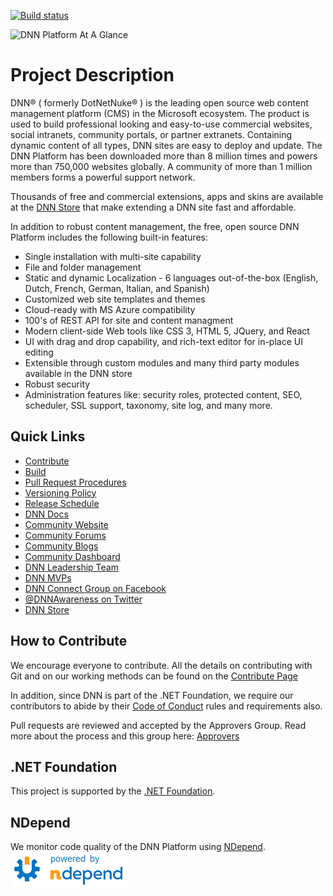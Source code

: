 [![Build status](https://dotnet.visualstudio.com/DNN/_apis/build/status/Dnn.Platform%20%5BCI%5D?branchName=develop)](https://dotnet.visualstudio.com/DNN/_build/latest?definitionId=83&branchName=develop)

![DNN Platform At A Glance](dnnplatform.png)

# Project Description

DNN® ( formerly DotNetNuke® ) is the leading open source web content management platform (CMS) in the Microsoft ecosystem. The product is used to build professional looking and easy-to-use commercial websites, social intranets, community portals, or partner extranets. Containing dynamic content of all types, DNN sites are easy to deploy and update. The DNN Platform has been downloaded more than 8 million times and powers more than 750,000 websites globally. A community of more than 1 million members forms a powerful support network. 

Thousands of free and commercial extensions, apps and skins are available at the [DNN Store](http://store.dnnsoftware.com/) that make extending a DNN site fast and affordable.

In addition to robust content management, the free, open source DNN Platform includes the following built-in features:

* Single installation with multi-site capability
* File and folder management
* Static and dynamic Localization - 6 languages out-of-the-box (English, Dutch, French, German, Italian, and Spanish)
* Customized web site templates and themes
* Cloud-ready with MS Azure compatibility
* 100's of REST API for site and content managment
* Modern client-side Web tools like CSS 3, HTML 5, JQuery, and React
* UI with drag and drop capability, and rich-text editor for in-place UI editing
* Extensible through custom modules and many third party modules available in the DNN store
* Robust security
* Administration features like: security roles, protected content, SEO, scheduler, SSL support, taxonomy, site log, and many more.

## Quick Links

* [Contribute](CONTRIBUTING.md)
* [Build](.github/BUILD.md)
* [Pull Request Procedures](.github/PULL_REQUEST_PROCESS.md)
* [Versioning Policy](.github/VERSIONING_POLICY.md)
* [Release Schedule](.github/RELEASE_SCHEDULE.md)
* [DNN Docs](https://dnndocs.com)
* [Community Website](https://dnncommunity.org)
* [Community Forums](https://dnncommunity.org/forums)
* [Community Blogs](https://dnncommunity.org/blogs)
* [Community Dashboard](https://dnncommunity.org/Community/Dashboard)
* [DNN Leadership Team](https://dnncommunity.org/Community/Leadership-Team)
* [DNN MVPs](https://dnncommunity.org/Community/MVPs/Current-MVPs)
* [DNN Connect Group on Facebook](https://www.facebook.com/groups/dnnconnect/)
* [@DNNAwareness on Twitter](https://www.Twitter.com/DNN)
* [DNN Store](http://store.dnnsoftware.com/)

## How to Contribute

We encourage everyone to contribute.
All the details on contributing with Git and on our working methods can be found on the [Contribute Page](CONTRIBUTING.md)

In addition, since DNN is part of the .NET Foundation, we require our contributors to abide by their [Code of Conduct](https://www.dotnetfoundation.org/code-of-conduct) rules and requirements also.

Pull requests are reviewed and accepted by the Approvers Group. Read more about the process and this group here: [Approvers](.github/APPROVERS.md)

## .NET Foundation

This project is supported by the [.NET Foundation](https://dotnetfoundation.org).

## NDepend

We monitor code quality of the DNN Platform using [NDepend](https://www.ndepend.com).
![NDepend](.github/images/PoweredByNDepend.png)
